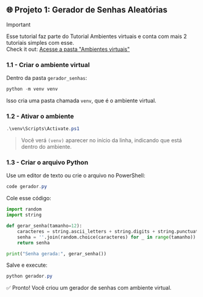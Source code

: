 ## 🌐 Projeto 1: Gerador de Senhas Aleatórias

> [!IMPORTANT]  
>Esse tutorial faz parte do Tutorial Ambientes virtuais e conta com mais 2 tutoriais simples com esse. \
Check it out: 
 [Acesse a pasta "Ambientes virtuais"](https://github.com/ThiagoMaria-SecurityIT/Tutoriais/tree/main/Ambientes%20virtuais ) 
 
### 1.1 - Criar o ambiente virtual

Dentro da pasta `gerador_senhas`:

```powershell
python -m venv venv
```

Isso cria uma pasta chamada `venv`, que é o ambiente virtual.

### 1.2 - Ativar o ambiente

```powershell
.\venv\Scripts\Activate.ps1
```

> Você verá `(venv)` aparecer no início da linha, indicando que está dentro do ambiente.

### 1.3 - Criar o arquivo Python

Use um editor de texto ou crie o arquivo no PowerShell:

```powershell
code gerador.py
```

Cole esse código:

```python
import random
import string

def gerar_senha(tamanho=12):
    caracteres = string.ascii_letters + string.digits + string.punctuation
    senha = ''.join(random.choice(caracteres) for _ in range(tamanho))
    return senha

print("Senha gerada:", gerar_senha())
```

Salve e execute:

```powershell
python gerador.py
```

✅ Pronto! Você criou um gerador de senhas com ambiente virtual.
